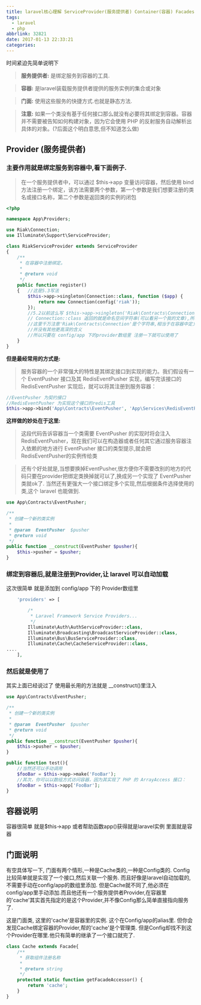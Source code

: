 ```yaml
---
title: laravel核心理解 ServiceProvider(服务提供者) Container(容器) Facades(门面)
tags:
  - laravel
  - php
abbrlink: 32821
date: 2017-01-13 22:33:21
categories:
---
```



时间紧迫先简单说明下
>**服务提供者:** 是绑定服务到容器的工具.

>**容器:** 是laravel装载服务提供者提供的服务实例的集合或对象

>**门面:** 使用这些服务的快捷方式.也就是静态方法.

>**注意:** 如果一个类没有基于任何接口那么就没有必要将其绑定到容器。容器并不需要被告知如何构建对象，因为它会使用 PHP 的反射服务自动解析出具体的对象。(?后面这个明白意思,但不知道怎么做)

<!--more-->
## Provider (服务提供者)
### 主要作用就是绑定服务到容器中,看下面例子.
>在一个服务提供者中，可以通过 $this->app 变量访问容器，然后使用 bind 方法注册一个绑定，该方法需要两个参数，第一个参数是我们想要注册的类名或接口名称，第二个参数是返回类的实例的闭包

```php
<?php

namespace App\Providers;

use Riak\Connection;
use Illuminate\Support\ServiceProvider;

class RiakServiceProvider extends ServiceProvider
{
    /**
     * 在容器中注册绑定。
     *
     * @return void
     */
    public function register()
    {   //这是5.3写法
        $this->app->singleton(Connection::class, function ($app) {
            return new Connection(config('riak'));
        });
        //5.2以前这么写 $this->app->singleton('Riak\Contracts\Connection', function ($app){...}
        // Connection::class 返回的就是命名空间字符串(可以看另一个我的文章),所以跟5.2是一样的.  
        //这里千万注意'Riak\Contracts\Connection'是个字符串,相当于在容器中定义了一个名字并把实例赋值给了这个名字.
        //并没有其他更高深的含义
        //所以只要在 config/app 下的provider数组里 注册一下就可以使用了
    }
}
```

**但是最经常用的方式是:**
>服务容器的一个非常强大的特性是其绑定接口到实现的能力。我们假设有一个 EventPusher 接口及其 RedisEventPusher 实现，编写完该接口的 RedisEventPusher 实现后，就可以将其注册到服务容器：
```php
//EventPusher 为契约接口
//RedisEventPusher 为实现这个接口的redis工具
$this->app->bind('App\Contracts\EventPusher', 'App\Services\RedisEventPusher');
```

**这样做的妙处在于这里:**
>这段代码告诉容器当一个类需要 EventPusher 的实现时将会注入 RedisEventPusher，现在我们可以在构造器或者任何其它通过服务容器注入依赖的地方进行 EventPusher 接口的类型提示,就会把RedisEventPusher的实例传给类

>还有个好处就是,当想要换掉EventPusher,很方便你不需要改别的地方的代码只要在provider把绑定类换掉就可以了,换成另一个实现了 EventPusher 类就ok了. 当然还有更强大一个接口绑定多个实现,然后根据条件选择使用的类,这个 laravel 也能做到.
```php
use App\Contracts\EventPusher;

/**
 * 创建一个新的类实例
 *
 * @param  EventPusher  $pusher
 * @return void
 */
public function __construct(EventPusher $pusher){
    $this->pusher = $pusher;
}
```

### 绑定到容器后,就是注册到Provider,让 laravel 可以自动加载
这次很简单 就是添加到 config/app 下的 Provider数组里
```php
    'providers' => [

        /*
         * Laravel Framework Service Providers...
         */
        Illuminate\Auth\AuthServiceProvider::class,
        Illuminate\Broadcasting\BroadcastServiceProvider::class,
        Illuminate\Bus\BusServiceProvider::class,
        Illuminate\Cache\CacheServiceProvider::class,
.... 
    ],
```

### 然后就是使用了
其实上面已经说过了 使用最长用的方法就是 __construct()里注入
```php
use App\Contracts\EventPusher;

/**
 * 创建一个新的类实例
 *
 * @param  EventPusher  $pusher
 * @return void
 */
public function __construct(EventPusher $pusher){
    $this->pusher = $pusher;
}

public function test(){
    //当然还可以手动调用 
    $fooBar = $this->app->make('FooBar');
    //其次，你可以以数组方式访问容器，因为其实现了 PHP 的 ArrayAccess 接口：
    $fooBar = $this->app['FooBar'];
}
```


## 容器说明
容器很简单 就是$this->app 或者帮助函数app()获得就是laravel实例 里面就是容器

## 门面说明
有空具体写一下, 门面有两个情形,一种是Cache类的,一种是Config类的. Config比较简单就是实现了一个接口,然后关联一个服务. 而且好像是laravel自动加载的,不需要手动在config/app的数组里添加. 
但是Cache就不同了,他必须在config/app里手动添加.而且他还有一个服务提供者Provider,在容器里的'cache'其实首先指定的是这个Provider,并不像Config那么简单直接指向服务了.

这是门面类, 这里的'cache'是容器里的实例. 这个在Config/app的alias里.  但你会发现Cache绑定容器的Provider,帮的'cache'是个管理类. 但是Config却找不到这个Provider在哪里.他只有简单的继承了一个接口就完了.
```php
class Cache extends Facade{
    /**
     * 获取组件注册名称
     *
     * @return string
     */
    protected static function getFacadeAccessor() { 
        return 'cache'; 
    }
}
```